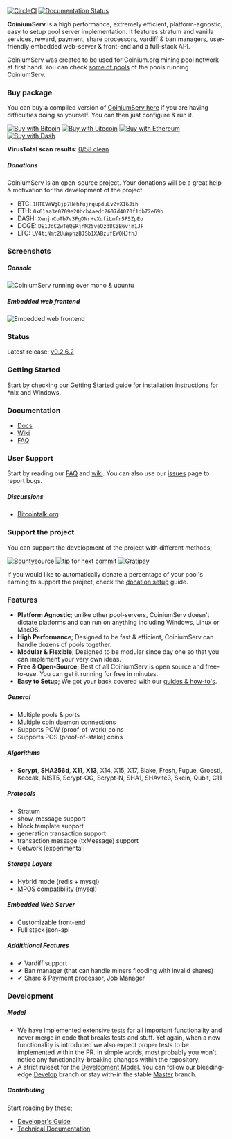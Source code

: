 [![CircleCI](https://circleci.com/gh/bonesoul/CoiniumServ.svg?style=svg)](https://circleci.com/gh/bonesoul/CoiniumServ) [![Documentation Status](https://readthedocs.org/projects/coiniumserv/badge/?version=latest)](https://readthedocs.org/projects/coiniumserv/?badge=latest)
 
**CoiniumServ** is a high performance, extremely efficient, platform-agnostic, easy to setup pool server implementation. It features stratum and vanilla services, reward, payment, share processors, vardiff & ban managers, user-friendly embedded web-server & front-end and a full-stack API.

CoiniumServ was created to be used for Coinium.org mining pool network at first hand. You can check [some of pools](https://github.com/bonesoul/CoiniumServ/wiki/Pools) of the pools running CoiniumServ.

### Buy package
You can buy a compiled version of [CoiniumServ here](https://satoshibox.com/33m3tyy6rd4m44anr3rbkqbi) if you are having difficulties doing so yourself. You can then just configure & run it.

[![Buy with Bitcoin](http://satoshibox.com/img/button-bitcoin.svg)](https://satoshibox.com/33m3tyy6rd4m44anr3rbkqbi)
[![Buy with Litecoin](http://satoshibox.com/img/button-litecoin.svg)](https://satoshibox.com/33m3tyy6rd4m44anr3rbkqbi)
[![Buy with Ethereum](http://satoshibox.com/img/button-ethereum.svg)](https://satoshibox.com/33m3tyy6rd4m44anr3rbkqbi)
[![Buy with Dash](http://satoshibox.com/img/button-dash.svg)](https://satoshibox.com/33m3tyy6rd4m44anr3rbkqbi)

**VirusTotal scan results**: [0/58 clean](https://www.virustotal.com/en/file/f03dd7753d6d209d99f6b5095d28f0f6d7b8a50067a3ce709009b87c727b980d/analysis/1510948542/)

##### Donations

CoiniumServ is an open-source project. Your donations will be a great help & motivation for the development of the project.

* BTC: `1HTEVaWg8jp7HehfujrqupduLvZvX16Jih`
* ETH: `0x61aa3e0709e20bcb4aedc2607d4070f1db72e69b`
* DASH: `XwnjnCoTb7v3FgDNrHvXufiLmfr5P5ZpEo`
* DOGE: `DE1JdC2wTeQERjnM25veQzd8CzB6vjm1JF`
* LTC: `LV4tiNmt2UuWphzBJSb1XABzufEWQHJfhJ`

### Screenshots

##### Console

![CoiniumServ running over mono & ubuntu](http://i.imgur.com/HvaPVrZ.png)

##### Embedded web frontend

![Embedded web frontend](http://i.imgur.com/oOF8lQ0.png)

### Status

Latest release: [v0.2.6.2](https://github.com/bonesoul/CoiniumServ/releases/tag/0.2.6.2)

### Getting Started

Start by checking our [Getting Started](https://github.com/bonesoul/CoiniumServ/wiki/Getting-Started) guide for installation instructions for *nix and Windows.

### Documentation

* [Docs](http://coiniumserv.readthedocs.io/en/latest/)
* [Wiki](https://github.com/bonesoul/CoiniumServ/wiki/)
* [FAQ](https://github.com/bonesoul/CoiniumServ/wiki/FAQ)

### User Support

Start by reading our [FAQ](https://github.com/bonesoul/CoiniumServ/wiki/FAQ) and [wiki](https://github.com/bonesoul/CoiniumServ/wiki/). You can also use our [issues](https://github.com/bonesoul/CoiniumServ/issues) page to report bugs.

##### Discussions

* [Bitcointalk.org](https://bitcointalk.org/index.php?topic=604476.0)

### Support the project

You can support the development of the project with different methods;

[![Bountysource](https://api.bountysource.com/badge/team?team_id=760&style=bounties_received)](https://www.bountysource.com/teams/coinium/issues?utm_source=Coinium&utm_medium=shield&utm_campaign=TEAM_BADGE_1) [![tip for next commit](http://tip4commit.com/projects/760.svg)](http://tip4commit.com/projects/760)  [![Gratipay](http://img.shields.io/badge/gratipay-donate-brightgreen.svg)](https://gratipay.com/on/github/CoiniumServ)

If you would like to automatically donate a percentage of your pool's earning to support the project, check the [donation setup](https://github.com/bonesoul/CoiniumServ/wiki/Donation) guide.

### Features
* __Platform Agnostic__; unlike other pool-servers, CoiniumServ doesn't dictate platforms and can run on anything including Windows, Linux or MacOS.
* __High Performance__; Designed to be fast & efficient, CoiniumServ can handle dozens of pools together.
* __Modular & Flexible__; Designed to be modular since day one so that you can implement your very own ideas.
* __Free & Open-Source__; Best of all CoiniumServ is open source and free-to-use. You can get it running for free in minutes.
* __Easy to Setup__; We got your back covered with our [guides & how-to's](https://github.com/bonesoul/CoiniumServ/wiki).

##### General

* Multiple pools & ports
* Multiple coin daemon connections
* Supports POW (proof-of-work) coins
* Supports POS (proof-of-stake) coins

##### Algorithms

* __Scrypt__, __SHA256d__, __X11__, __X13__, X14, X15, X17, Blake, Fresh, Fugue, Groestl, Keccak, NIST5, Scrypt-OG, Scrypt-N, SHA1, SHAvite3, Skein, Qubit, C11

##### Protocols

* Stratum
 * show_message support
 * block template support
 * generation transaction support
 * transaction message (txMessage) support
* Getwork [experimental]

##### Storage Layers

* Hybrid mode (redis + mysql)
* [MPOS](https://github.com/MPOS/php-mpos) compatibility (mysql)

##### Embedded Web Server

* Customizable front-end
* Full stack json-api

##### Addititional Features

* ✔ Vardiff support
* ✔ Ban manager (that can handle miners flooding with invalid shares)
* ✔ Share & Payment processor, Job Manager

### Development

##### Model

* We have implemented extensive [tests](https://github.com/bonesoul/CoiniumServ/tree/develop/src/Tests) for all important functionality and never merge in code that breaks tests and stuff. Yet again, when a new functionality is introduced we also expect proper tests to be implemented within the PR. In simple words, most probably you won't notice any functionality-breaking changes within the repository.
* A strict ruleset for the [Development Model](https://github.com/bonesoul/CoiniumServ/wiki/Development-Model). You can follow our bleeding-edge [Develop](https://github.com/bonesoul/CoiniumServ) branch or stay with-in the stable [Master](https://github.com/bonesoul/CoiniumServ/tree/master) branch.

##### Contributing

Start reading by these;

* [Developer's Guide](https://github.com/bonesoul/CoiniumServ/wiki/Developer's-Guide)
* [Technical Documentation](https://github.com/bonesoul/CoiniumServ/wiki/Technical-Documentation)

